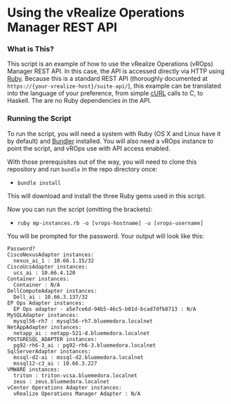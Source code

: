 # Using the vRealize Operations Manager REST API

### What is This?

This script is an example of how to use the vRealize Operations (vROps) Manager REST API. In this case, the API is accessed directly via HTTP using [Ruby](https://www.ruby-lang.org/). Because this is a standard REST API (thoroughly documented at `https://{your-vrealize-host}/suite-api/`), this example can be translated into the language of your preference, from simple [cURL](https://curl.haxx.se/) calls to C, to Haskell. The are no Ruby dependencies in the API.

### Running the Script

To run the script, you will need a system with Ruby (OS X and Linux have it by default) and [Bundler](http://bundler.io/) installed. You will also need a vROps instance to point the script, and vROps use with API access enabled.

With those prerequisites out of the way, you will need to clone this repository and run `bundle` in the repo directory once:

- `bundle install`

This will download and install the three Ruby gems used in this script.

Now you can run the script (omitting the brackets):

- `ruby mp-instances.rb -o [vrops-hostname] -u [vrops-username]`

You will be prompted for the password. Your output will look like this:

```
Password?
CiscoNexusAdapter instances:
  nexus_ai_1 : 10.66.1.15/32
CiscoUcsAdapter instances:
  ucs_ai : 10.66.4.120
Container instances:
  Container : N/A
DellComputeAdapter instances:
  Dell_ai : 10.66.3.137/32
EP Ops Adapter instances:
  EP Ops adapter - a5e7ce6d-94b5-46c5-b01d-bcad7dfb8713 : N/A
MySQLAdapter instances:
  mysql56-rh7 : mysql56-rh7.bluemedora.localnet
NetAppAdapter instances:
  netapp_ai : netapp-521-d.bluemedora.localnet
POSTGRESQL_ADAPTER instances:
  pg92-rh6-3_ai : pg92-rh6-3.bluemedora.localnet
SqlServerAdapter instances:
  mssql-d2-ai : mssql-d2.bluemedora.localnet
  mssql12-c3_ai : 10.66.3.227
VMWARE instances:
  triton : triton-vcsa.bluemedora.localnet
  zeus : zeus.bluemedora.localnet
vCenter Operations Adapter instances:
  vRealize Operations Manager Adapter : N/A
```


